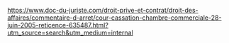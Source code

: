 https://www.doc-du-juriste.com/droit-prive-et-contrat/droit-des-affaires/commentaire-d-arret/cour-cassation-chambre-commerciale-28-juin-2005-reticence-635487.html?utm_source=search&utm_medium=internal